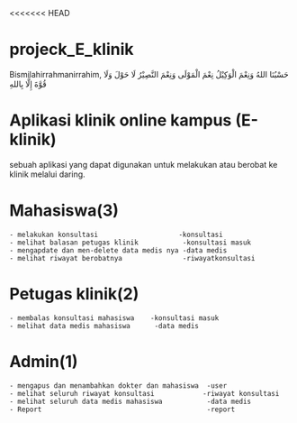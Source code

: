 <<<<<<< HEAD
# projeck_E_klinik
Bismilahirrahmanirrahim, حَسْبُنَا اللهُ وَنِعْمَ الْوَكِيْلُ نِعْمَ الْمَوْلَى وَنِعْمَ النَّصِيْرُ لَا حَوْلَ وَلَا قُوَّةَ إِلَّا بِاللهِ


# Aplikasi klinik online kampus (E-klinik)
sebuah aplikasi yang dapat digunakan untuk melakukan atau berobat ke klinik 
melalui daring.

# Mahasiswa(3)
    - melakukan konsultasi                    -konsultasi
    - melihat balasan petugas klinik           -konsultasi masuk
    - mengapdate dan men-delete data medis nya -data medis
    - melihat riwayat berobatnya               -riwayatkonsultasi
    
# Petugas klinik(2)
    - membalas konsultasi mahasiswa    -konsultasi masuk
    - melihat data medis mahasiswa      -data medis

# Admin(1)
    - mengapus dan menambahkan dokter dan mahasiswa  -user
    - melihat seluruh riwayat konsultasi            -riwayat konsultasi
    - melihat seluruh data medis mahasiswa           -data medis
    - Report                                         -report
